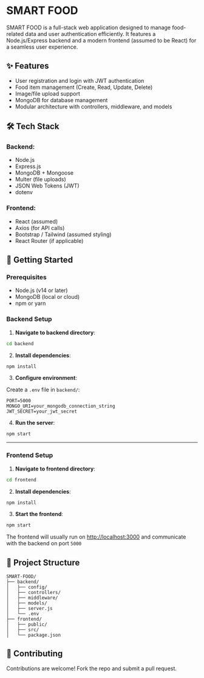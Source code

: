 # SMART FOOD

SMART FOOD is a full-stack web application designed to manage food-related data and user authentication efficiently. It features a Node.js/Express backend and a modern frontend (assumed to be React) for a seamless user experience.


## ✨ Features

- User registration and login with JWT authentication
- Food item management (Create, Read, Update, Delete)
- Image/file upload support
- MongoDB for database management
- Modular architecture with controllers, middleware, and models

## 🛠 Tech Stack

### Backend:
- Node.js
- Express.js
- MongoDB + Mongoose
- Multer (file uploads)
- JSON Web Tokens (JWT)
- dotenv

### Frontend:
- React (assumed)
- Axios (for API calls)
- Bootstrap / Tailwind (assumed styling)
- React Router (if applicable)

## 🔧 Getting Started

### Prerequisites
- Node.js (v14 or later)
- MongoDB (local or cloud)
- npm or yarn


### Backend Setup

1. **Navigate to backend directory**:

```bash
cd backend
````

2. **Install dependencies**:

```bash
npm install
```

3. **Configure environment**:

Create a `.env` file in `backend/`:

```env
PORT=5000
MONGO_URI=your_mongodb_connection_string
JWT_SECRET=your_jwt_secret
```

4. **Run the server**:

```bash
npm start
```

---

### Frontend Setup

1. **Navigate to frontend directory**:

```bash
cd frontend
```

2. **Install dependencies**:

```bash
npm install
```

3. **Start the frontend**:

```bash
npm start
```

The frontend will usually run on [http://localhost:3000](http://localhost:3000) and communicate with the backend on port `5000`

## 📁 Project Structure

```
SMART-FOOD/
├── backend/
│   ├── config/
│   ├── controllers/
│   ├── middleware/
│   ├── models/
│   ├── server.js
│   └── .env
├── frontend/
│   ├── public/
│   ├── src/
│   └── package.json
```
## 🤝 Contributing

Contributions are welcome! Fork the repo and submit a pull request.
